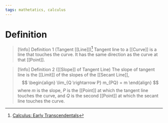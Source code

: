 ```yaml
---
tags: mathetatics, calculus
---
```


# Definition

> [!info] Definition 1 (Tangent [[Line]])[^1]
> Tangent line to a [[Curve]] is a line that touches the curve. It has the same direction as the curve at that [[Point]].

> [!info] Definition 2 ([[Slope]] of Tangent Line)
> The slope of tangent line is the [[Limit]] of the slopes of the [[Secant Line]],
> $$
> \begin{align}
> \lim_{Q \rightarrow P} m_{PQ} = m
> \end{align}
> $$
> where $m$ is the slope, $P$ is the [[Point]] at which the tangent line touches the curve, and $Q$ is the second [[Point]] at which the secant line touches the curve.

[^1]: [Calculus: Early Transcendentals](zotero://open-pdf/library/items/EEFDQ9Y5?page=110)